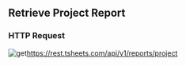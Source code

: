 ## Retrieve Project Report

### HTTP Request

<img src="../../images/get.png" alt="get"/><api>https://rest.tsheets.com/api/v1/reports/project</api>
 
